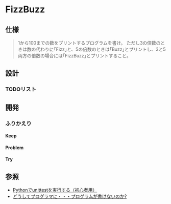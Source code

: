 # FizzBuzz

## 仕様
> 1から100までの数をプリントするプログラムを書け。
> ただし3の倍数のときは数の代わりに｢Fizz｣と、5の倍数のときは｢Buzz｣とプリントし、3と5両方の倍数の場合には｢FizzBuzz｣とプリントすること。

## 設計
### TODOリスト

## 開発

### ふりかえり
#### Keep
#### Problem
#### Try

## 参照
+ [Pythonでunittestを実行する（初心者用）](https://qiita.com/takus69/items/cde279266b46daf9972d)
+ [どうしてプログラマに・・・プログラムが書けないのか?](http://www.aoky.net/articles/jeff_atwood/why_cant_programmers_program.htm)